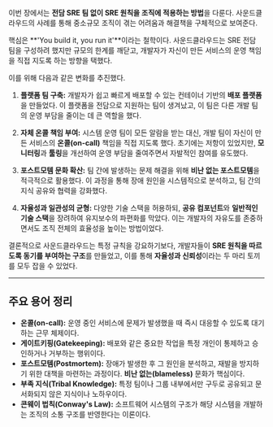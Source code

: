 이번 장에서는 **전담 SRE 팀 없이 SRE 원칙을 조직에 적용하는 방법**을 다룬다. 사운드클라우드의 사례를 통해 중소규모 조직이 겪는 어려움과 해결책을 구체적으로 보여준다.

핵심은 **'You build it, you run it'**이라는 철학이다. 사운드클라우드는 SRE 전담 팀을 구성하려 했지만 규모의 한계를 깨닫고, 개발자가 자신이 만든 서비스의 운영 책임을 직접 지도록 하는 방향을 택했다.

이를 위해 다음과 같은 변화를 추진했다.

1. **플랫폼 팀 구축:** 개발자가 쉽고 빠르게 배포할 수 있는 컨테이너 기반의 **배포 플랫폼**을 만들었다. 이 플랫폼을 전담으로 지원하는 팀이 생겨났고, 이 팀은 다른 개발 팀의 운영 부담을 줄이는 데 큰 역할을 했다.
    
2. **자체 온콜 책임 부여:** 시스템 운영 팀이 모든 알람을 받는 대신, 개발 팀이 자신이 만든 서비스의 **온콜(on-call)** 책임을 직접 지도록 했다. 초기에는 저항이 있었지만, **모니터링**과 **툴링**을 개선하여 운영 부담을 줄여주면서 자발적인 참여를 유도했다.
    
3. **포스트모템 문화 확산:** 팀 간에 발생하는 문제 해결을 위해 **비난 없는 포스트모템**을 적극적으로 활용했다. 이 과정을 통해 장애 원인을 시스템적으로 분석하고, 팀 간의 지식 공유와 협력을 강화했다.
    
4. **자율성과 일관성의 균형:** 다양한 기술 스택을 허용하되, **공유 컴포넌트**와 **일반적인 기술 스택**을 장려하여 유지보수의 파편화를 막았다. 이는 개발자의 자유도를 존중하면서도 조직 전체의 효율성을 높이는 방법이었다.
    

결론적으로 사운드클라우드는 특정 규칙을 강요하기보다, 개발자들이 **SRE 원칙을 따르도록 동기를 부여하는 구조**를 만들었고, 이를 통해 **자율성과 신뢰성**이라는 두 마리 토끼를 모두 잡을 수 있었다.

---

## 주요 용어 정리
- **온콜(on-call):** 운영 중인 서비스에 문제가 발생했을 때 즉시 대응할 수 있도록 대기하는 근무 체제이다.
- **게이트키핑(Gatekeeping):** 배포와 같은 중요한 작업을 특정 개인이 통제하고 승인하거나 거부하는 행위이다.
- **포스트모템(Postmortem):** 장애가 발생한 후 그 원인을 분석하고, 재발을 방지하기 위한 대책을 마련하는 과정이다. **비난 없는(blameless)** 문화가 핵심이다.
- **부족 지식(Tribal Knowledge):** 특정 팀이나 그룹 내부에서만 구두로 공유되고 문서화되지 않은 지식이나 노하우이다.
- **콘웨이 법칙(Conway's Law):** 소프트웨어 시스템의 구조가 해당 시스템을 개발하는 조직의 소통 구조를 반영한다는 이론이다.